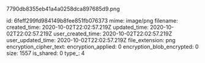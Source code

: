 7790db8355eb41a4a0258dca897685d9.png

id: 6feff299fd984149b8fee851fb076373
mime: image/png
filename: 
created_time: 2020-10-02T22:02:57.219Z
updated_time: 2020-10-02T22:02:57.219Z
user_created_time: 2020-10-02T22:02:57.219Z
user_updated_time: 2020-10-02T22:02:57.219Z
file_extension: png
encryption_cipher_text: 
encryption_applied: 0
encryption_blob_encrypted: 0
size: 1557
is_shared: 0
type_: 4